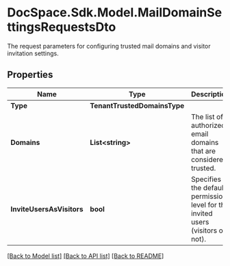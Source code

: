 # DocSpace.Sdk.Model.MailDomainSettingsRequestsDto
The request parameters for configuring trusted mail domains and visitor invitation settings.

## Properties

Name | Type | Description | Notes
------------ | ------------- | ------------- | -------------
**Type** | **TenantTrustedDomainsType** |  | 
**Domains** | **List&lt;string&gt;** | The list of authorized email domains that are considered trusted. | 
**InviteUsersAsVisitors** | **bool** | Specifies the default permission level for the invited users (visitors or not). | [optional] 

[[Back to Model list]](../README.md#documentation-for-models) [[Back to API list]](../README.md#documentation-for-api-endpoints) [[Back to README]](../README.md)


